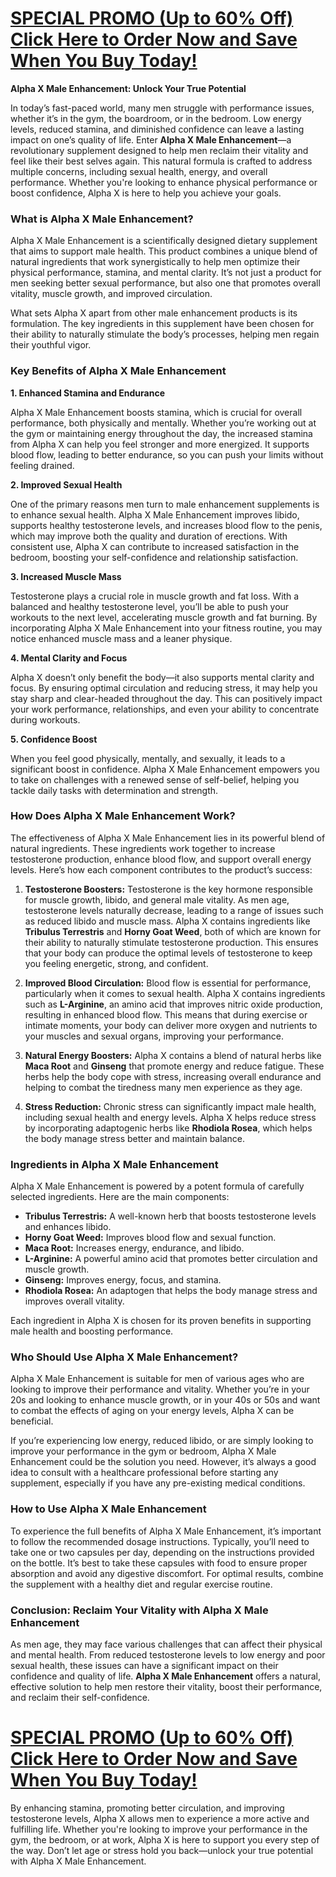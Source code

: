 <h1><strong><a href="https://getdeals24x7.com/order-Alpha">SPECIAL PROMO (Up to 60% Off) Click Here to Order Now and Save When You Buy Today!</a></strong></h1>
<p><strong>Alpha X Male Enhancement: Unlock Your True Potential</strong></p>
<p>In today&rsquo;s fast-paced world, many men struggle with performance issues, whether it&rsquo;s in the gym, the boardroom, or in the bedroom. Low energy levels, reduced stamina, and diminished confidence can leave a lasting impact on one&rsquo;s quality of life. Enter <strong>Alpha X Male Enhancement</strong>&mdash;a revolutionary supplement designed to help men reclaim their vitality and feel like their best selves again. This natural formula is crafted to address multiple concerns, including sexual health, energy, and overall performance. Whether you're looking to enhance physical performance or boost confidence, Alpha X is here to help you achieve your goals.</p>
<h3>What is Alpha X Male Enhancement?</h3>
<p>Alpha X Male Enhancement is a scientifically designed dietary supplement that aims to support male health. This product combines a unique blend of natural ingredients that work synergistically to help men optimize their physical performance, stamina, and mental clarity. It&rsquo;s not just a product for men seeking better sexual performance, but also one that promotes overall vitality, muscle growth, and improved circulation.</p>
<p>What sets Alpha X apart from other male enhancement products is its formulation. The key ingredients in this supplement have been chosen for their ability to naturally stimulate the body&rsquo;s processes, helping men regain their youthful vigor.</p>
<h3>Key Benefits of Alpha X Male Enhancement</h3>
<p><strong>1. Enhanced Stamina and Endurance</strong></p>
<p>Alpha X Male Enhancement boosts stamina, which is crucial for overall performance, both physically and mentally. Whether you&rsquo;re working out at the gym or maintaining energy throughout the day, the increased stamina from Alpha X can help you feel stronger and more energized. It supports blood flow, leading to better endurance, so you can push your limits without feeling drained.</p>
<p><strong>2. Improved Sexual Health</strong></p>
<p>One of the primary reasons men turn to male enhancement supplements is to enhance sexual health. Alpha X Male Enhancement improves libido, supports healthy testosterone levels, and increases blood flow to the penis, which may improve both the quality and duration of erections. With consistent use, Alpha X can contribute to increased satisfaction in the bedroom, boosting your self-confidence and relationship satisfaction.</p>
<p><strong>3. Increased Muscle Mass</strong></p>
<p>Testosterone plays a crucial role in muscle growth and fat loss. With a balanced and healthy testosterone level, you&rsquo;ll be able to push your workouts to the next level, accelerating muscle growth and fat burning. By incorporating Alpha X Male Enhancement into your fitness routine, you may notice enhanced muscle mass and a leaner physique.</p>
<p><strong>4. Mental Clarity and Focus</strong></p>
<p>Alpha X doesn&rsquo;t only benefit the body&mdash;it also supports mental clarity and focus. By ensuring optimal circulation and reducing stress, it may help you stay sharp and clear-headed throughout the day. This can positively impact your work performance, relationships, and even your ability to concentrate during workouts.</p>
<p><strong>5. Confidence Boost</strong></p>
<p>When you feel good physically, mentally, and sexually, it leads to a significant boost in confidence. Alpha X Male Enhancement empowers you to take on challenges with a renewed sense of self-belief, helping you tackle daily tasks with determination and strength.</p>
<h3>How Does Alpha X Male Enhancement Work?</h3>
<p>The effectiveness of Alpha X Male Enhancement lies in its powerful blend of natural ingredients. These ingredients work together to increase testosterone production, enhance blood flow, and support overall energy levels. Here&rsquo;s how each component contributes to the product&rsquo;s success:</p>
<ol>
<li>
<p><strong>Testosterone Boosters:</strong> Testosterone is the key hormone responsible for muscle growth, libido, and general male vitality. As men age, testosterone levels naturally decrease, leading to a range of issues such as reduced libido and muscle mass. Alpha X contains ingredients like <strong>Tribulus Terrestris</strong> and <strong>Horny Goat Weed</strong>, both of which are known for their ability to naturally stimulate testosterone production. This ensures that your body can produce the optimal levels of testosterone to keep you feeling energetic, strong, and confident.</p>
</li>
<li>
<p><strong>Improved Blood Circulation:</strong> Blood flow is essential for performance, particularly when it comes to sexual health. Alpha X contains ingredients such as <strong>L-Arginine</strong>, an amino acid that improves nitric oxide production, resulting in enhanced blood flow. This means that during exercise or intimate moments, your body can deliver more oxygen and nutrients to your muscles and sexual organs, improving your performance.</p>
</li>
<li>
<p><strong>Natural Energy Boosters:</strong> Alpha X contains a blend of natural herbs like <strong>Maca Root</strong> and <strong>Ginseng</strong> that promote energy and reduce fatigue. These herbs help the body cope with stress, increasing overall endurance and helping to combat the tiredness many men experience as they age.</p>
</li>
<li>
<p><strong>Stress Reduction:</strong> Chronic stress can significantly impact male health, including sexual health and energy levels. Alpha X helps reduce stress by incorporating adaptogenic herbs like <strong>Rhodiola Rosea</strong>, which helps the body manage stress better and maintain balance.</p>
</li>
</ol>
<h3>Ingredients in Alpha X Male Enhancement</h3>
<p>Alpha X Male Enhancement is powered by a potent formula of carefully selected ingredients. Here are the main components:</p>
<ul>
<li><strong>Tribulus Terrestris:</strong> A well-known herb that boosts testosterone levels and enhances libido.</li>
<li><strong>Horny Goat Weed:</strong> Improves blood flow and sexual function.</li>
<li><strong>Maca Root:</strong> Increases energy, endurance, and libido.</li>
<li><strong>L-Arginine:</strong> A powerful amino acid that promotes better circulation and muscle growth.</li>
<li><strong>Ginseng:</strong> Improves energy, focus, and stamina.</li>
<li><strong>Rhodiola Rosea:</strong> An adaptogen that helps the body manage stress and improves overall vitality.</li>
</ul>
<p>Each ingredient in Alpha X is chosen for its proven benefits in supporting male health and boosting performance.</p>
<h3>Who Should Use Alpha X Male Enhancement?</h3>
<p>Alpha X Male Enhancement is suitable for men of various ages who are looking to improve their performance and vitality. Whether you&rsquo;re in your 20s and looking to enhance muscle growth, or in your 40s or 50s and want to combat the effects of aging on your energy levels, Alpha X can be beneficial.</p>
<p>If you&rsquo;re experiencing low energy, reduced libido, or are simply looking to improve your performance in the gym or bedroom, Alpha X Male Enhancement could be the solution you need. However, it&rsquo;s always a good idea to consult with a healthcare professional before starting any supplement, especially if you have any pre-existing medical conditions.</p>
<h3>How to Use Alpha X Male Enhancement</h3>
<p>To experience the full benefits of Alpha X Male Enhancement, it&rsquo;s important to follow the recommended dosage instructions. Typically, you&rsquo;ll need to take one or two capsules per day, depending on the instructions provided on the bottle. It&rsquo;s best to take these capsules with food to ensure proper absorption and avoid any digestive discomfort. For optimal results, combine the supplement with a healthy diet and regular exercise routine.</p>
<h3>Conclusion: Reclaim Your Vitality with Alpha X Male Enhancement</h3>
<p>As men age, they may face various challenges that can affect their physical and mental health. From reduced testosterone levels to low energy and poor sexual health, these issues can have a significant impact on their confidence and quality of life. <strong>Alpha X Male Enhancement</strong> offers a natural, effective solution to help men restore their vitality, boost their performance, and reclaim their self-confidence.</p>
<h1><strong><a href="https://getdeals24x7.com/order-Alpha">SPECIAL PROMO (Up to 60% Off) Click Here to Order Now and Save When You Buy Today!</a></strong></h1>
<p>By enhancing stamina, promoting better circulation, and improving testosterone levels, Alpha X allows men to experience a more active and fulfilling life. Whether you're looking to improve your performance in the gym, the bedroom, or at work, Alpha X is here to support you every step of the way. Don&rsquo;t let age or stress hold you back&mdash;unlock your true potential with Alpha X Male Enhancement.</p>
